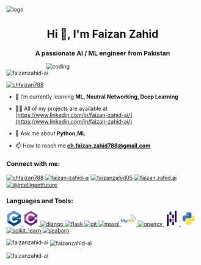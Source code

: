
![logo](https://github.com/faizanzahid-ai/faizanzahid-ai/blob/main/Neon%20Green%20Gaming%20Channel%20YouTube%20Banner%20(1)%20(1)%20(1).png)
<h1 align="center">Hi 👋, I'm Faizan Zahid</h1>
<h3 align="center">A passionate AI / ML engineer from Pakistan</h3>

<img align="right" alt="coding" width="400" src="https://camo.githubusercontent.com/19db51af5f90f1b152bc0b9078f5fe97053955be5074f03f17019c70345bdcdb/68747470733a2f2f6d69726f2e6d656469756d2e636f6d2f6d61782f313336302f302a37513379765349765f7430696f4a2d5a2e676966">

<p align="left"> <img src="https://komarev.com/ghpvc/?username=faizanzahid-ai&label=Profile%20views&color=0e75b6&style=flat" alt="faizanzahid-ai" /> </p>

<p align="left"> <a href="https://twitter.com/chfaizan788" target="blank"><img src="https://img.shields.io/twitter/follow/chfaizan788?logo=twitter&style=for-the-badge" alt="chfaizan788" /></a> </p>

- 🌱 I’m currently learning **ML, Neutral Networking, Deep Learning**

- 👨‍💻 All of my projects are available at [https://www.linkedin.com/in/faizan-zahid-ai/](https://www.linkedin.com/in/faizan-zahid-ai/)

- 💬 Ask me about **Python,ML**

- 📫 How to reach me **ch.faizan.zahid788@gmail.com**

<h3 align="left">Connect with me:</h3>
<p align="left">
<a href="https://twitter.com/chfaizan788" target="blank"><img align="center" src="https://raw.githubusercontent.com/rahuldkjain/github-profile-readme-generator/master/src/images/icons/Social/twitter.svg" alt="chfaizan788" height="30" width="40" /></a>
<a href="https://linkedin.com/in/faizan-zahid-ai" target="blank"><img align="center" src="https://raw.githubusercontent.com/rahuldkjain/github-profile-readme-generator/master/src/images/icons/Social/linked-in-alt.svg" alt="faizan-zahid-ai" height="30" width="40" /></a>
<a href="https://fb.com/faizanzahid05" target="blank"><img align="center" src="https://raw.githubusercontent.com/rahuldkjain/github-profile-readme-generator/master/src/images/icons/Social/facebook.svg" alt="faizanzahid05" height="30" width="40" /></a>
<a href="https://instagram.com/faizan.zahid.ai" target="blank"><img align="center" src="https://raw.githubusercontent.com/rahuldkjain/github-profile-readme-generator/master/src/images/icons/Social/instagram.svg" alt="faizan.zahid.ai" height="30" width="40" /></a>
<a href="https://www.youtube.com/c/@intelligentfuture" target="blank"><img align="center" src="https://raw.githubusercontent.com/rahuldkjain/github-profile-readme-generator/master/src/images/icons/Social/youtube.svg" alt="@intelligentfuture" height="30" width="40" /></a>
</p>

<h3 align="left">Languages and Tools:</h3>
<p align="left"> <a href="https://www.w3schools.com/cpp/" target="_blank" rel="noreferrer"> <img src="https://raw.githubusercontent.com/devicons/devicon/master/icons/cplusplus/cplusplus-original.svg" alt="cplusplus" width="40" height="40"/> </a> <a href="https://www.w3schools.com/cs/" target="_blank" rel="noreferrer"> <img src="https://raw.githubusercontent.com/devicons/devicon/master/icons/csharp/csharp-original.svg" alt="csharp" width="40" height="40"/> </a> <a href="https://www.djangoproject.com/" target="_blank" rel="noreferrer"> <img src="https://cdn.worldvectorlogo.com/logos/django.svg" alt="django" width="40" height="40"/> </a> <a href="https://flask.palletsprojects.com/" target="_blank" rel="noreferrer"> <img src="https://www.vectorlogo.zone/logos/pocoo_flask/pocoo_flask-icon.svg" alt="flask" width="40" height="40"/> </a> <a href="https://git-scm.com/" target="_blank" rel="noreferrer"> <img src="https://www.vectorlogo.zone/logos/git-scm/git-scm-icon.svg" alt="git" width="40" height="40"/> </a> <a href="https://www.microsoft.com/en-us/sql-server" target="_blank" rel="noreferrer"> <img src="https://www.svgrepo.com/show/303229/microsoft-sql-server-logo.svg" alt="mssql" width="40" height="40"/> </a> <a href="https://www.mysql.com/" target="_blank" rel="noreferrer"> <img src="https://raw.githubusercontent.com/devicons/devicon/master/icons/mysql/mysql-original-wordmark.svg" alt="mysql" width="40" height="40"/> </a> <a href="https://opencv.org/" target="_blank" rel="noreferrer"> <img src="https://www.vectorlogo.zone/logos/opencv/opencv-icon.svg" alt="opencv" width="40" height="40"/> </a> <a href="https://pandas.pydata.org/" target="_blank" rel="noreferrer"> <img src="https://raw.githubusercontent.com/devicons/devicon/2ae2a900d2f041da66e950e4d48052658d850630/icons/pandas/pandas-original.svg" alt="pandas" width="40" height="40"/> </a> <a href="https://www.python.org" target="_blank" rel="noreferrer"> <img src="https://raw.githubusercontent.com/devicons/devicon/master/icons/python/python-original.svg" alt="python" width="40" height="40"/> </a> <a href="https://scikit-learn.org/" target="_blank" rel="noreferrer"> <img src="https://upload.wikimedia.org/wikipedia/commons/0/05/Scikit_learn_logo_small.svg" alt="scikit_learn" width="40" height="40"/> </a> <a href="https://seaborn.pydata.org/" target="_blank" rel="noreferrer"> <img src="https://seaborn.pydata.org/_images/logo-mark-lightbg.svg" alt="seaborn" width="40" height="40"/> </a> </p>

<p><img align="left" src="https://github-readme-stats.vercel.app/api/top-langs?username=faizanzahid-ai&show_icons=true&locale=en&layout=compact" alt="faizanzahid-ai" /></p>

<p>&nbsp;<img align="center" src="https://github-readme-stats.vercel.app/api?username=faizanzahid-ai&show_icons=true&locale=en" alt="faizanzahid-ai" /></p>

<p><img align="center" src="https://github-readme-streak-stats.herokuapp.com/?user=faizanzahid-ai&" alt="faizanzahid-ai" /></p>
